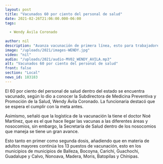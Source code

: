 ```yaml
---
layout: post
title: "Vacunados 60 por ciento del personal de salud"
date: 2021-02-26T21:06:00.000-06:00
tags:
  
  - Wendy Ávila Coronado
  
author: nil
description: "Avanza vacunación de primera línea, esto para trabajadores de la salud."
image: "/uploads/2021/images-WENDY.jpg"
video: "nil"
audio: "/uploads/2021/audio-MV02_WENDY_AVILA.mp3"
alt: "Vacunados 60 por ciento del personal de salud"
front: false
section: "Local"
news_id: 183183
---
```


El 60 por ciento del personal de salud dentro del estado se encuentra vacunado, según lo dio a conocer la Subdirectora de Medicina Preventiva y Promoción de la Salud, Wendy Ávila Coronado. La funcionaria destacó que se espera el cumplir con la meta antes.

Asimismo, señaló que la logística de la vacunación la tiene el doctor Noé Martínez, que es el que hace llegar las vacunas a las diferentes áreas y nosocomios, sin embargo, la Secretaría de Salud dentro de los nosocomios que maneja se tiene un gran avance. 

Esto tanto en primer como segunda dosis, añadiendo que en materia de adultos mayores continúa los 13 puestos de vacunación, esto en los municipios de municipios de Balleza, Bocoyna, Carichí, Guachochi, Guadalupe y Calvo, Nonoava, Madera, Moris, Batopilas y Chínipas.